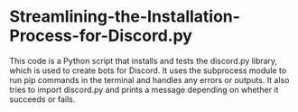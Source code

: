 # Streamlining-the-Installation-Process-for-Discord.py
This code is a Python script that installs and tests the discord.py library, 
which is used to create bots for Discord.
 It uses the subprocess module to run pip commands in the terminal and handles any errors or outputs.
 It also tries to import discord.py and prints a message depending on whether it succeeds or fails.
